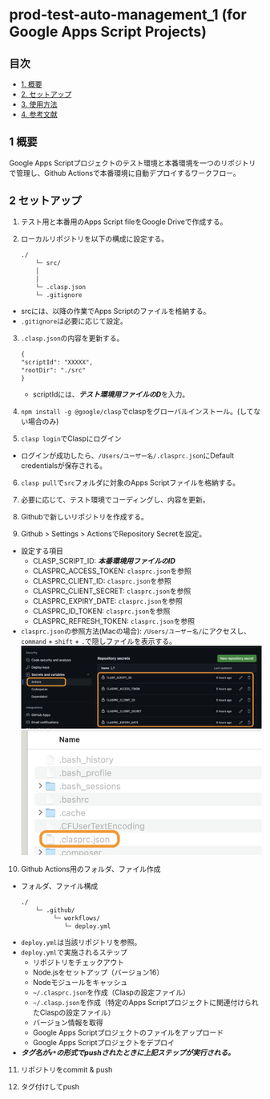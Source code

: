 # prod-test-auto-management_1 (for Google Apps Script Projects)

## 目次

- [1. 概要](#1-概要)
- [2. セットアップ](#2-セットアップ)
- [3. 使用方法](#3-使用方法)
- [4. 参考文献](#4-参考文献)


## 1 概要

Google Apps Scriptプロジェクトのテスト環境と本番環境を一つのリポジトリで管理し、Github Actionsで本番環境に自動デプロイするワークフロー。


## 2 セットアップ

1. テスト用と本番用のApps Script fileをGoogle Driveで作成する。

2. ローカルリポジトリを以下の構成に設定する。
    ```
    ./
        └─ src/
        │ 
        │  
        └─ .clasp.json
        └─ .gitignore
    ```
- srcには、以降の作業でApps Scriptのファイルを格納する。
- `.gitignore`は必要に応じて設定。

3. `.clasp.json`の内容を更新する。
    ```
    {
    "scriptId": "XXXXX",
    "rootDir": "./src"
    }
    ```
    - scriptIdには、***テスト環境用ファイルのD***を入力。

4. `npm install -g @google/clasp`でclaspをグローバルインストール。(してない場合のみ)

5. `clasp login`でClaspにログイン
- ログインが成功したら、`/Users/ユーザー名/.clasprc.json`にDefault credentialsが保存される。

6. `clasp pull`で`src`フォルダに対象のApps Scriptファイルを格納する。

7. 必要に応じて、テスト環境でコーディングし、内容を更新。

8. Githubで新しいリポジトリを作成する。

9. Github > Settings > ActionsでRepository Secretを設定。
- 設定する項目
  - CLASP_SCRIPT_ID: ***本番環境用ファイルのID***
  - CLASPRC_ACCESS_TOKEN: `clasprc.json`を参照
  - CLASPRC_CLIENT_ID: `clasprc.json`を参照
  - CLASPRC_CLIENT_SECRET: `clasprc.json`を参照
  - CLASPRC_EXPIRY_DATE: `clasprc.json`を参照
  - CLASPRC_ID_TOKEN: `clasprc.json`を参照
  - CLASPRC_REFRESH_TOKEN: `clasprc.json`を参照
- `clasprc.json`の参照方法(Macの場合): `/Users/ユーザー名/`にアクセスし、`command` + `shift` + `.`で隠しファイルを表示する。
   ![Github Actions Repository Secret ](docs/assets/images/github-setting-actions-repository-secret.png)
   ![.clarprc.jsonのアクセス方法 ](docs/assets/images/user-folder-.clasprc.json.png)

10. Github Actions用のフォルダ、ファイル作成
- フォルダ、ファイル構成
    ```
    ./
        └─ .github/
             └─ workflows/
                └─ deploy.yml
    ```
- `deploy.yml`は当該リポジトリを参照。
- `deploy.yml`で実施されるステップ
    - リポジトリをチェックアウト
    - Node.jsをセットアップ（バージョン16）
    - Nodeモジュールをキャッシュ
    - `~/.clasprc.json`を作成（Claspの設定ファイル）
    - `~/.clasp.json`を作成（特定のApps Scriptプロジェクトに関連付けられたClaspの設定ファイル）
    - バージョン情報を取得
    - Google Apps Scriptプロジェクトのファイルをアップロード
    - Google Apps Scriptプロジェクトをデプロイ
- ***タグ名が`v*`の形式でpushされたときに上記ステップが実行される。***

11. リポジトリをcommit & push

12. タグ付けしてpush